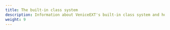 ```yaml
---
title: The built-in class system
description: Information about VeniceEXT's built-in class system and how you can use it to improve your mods.
weight: 9
---
```

